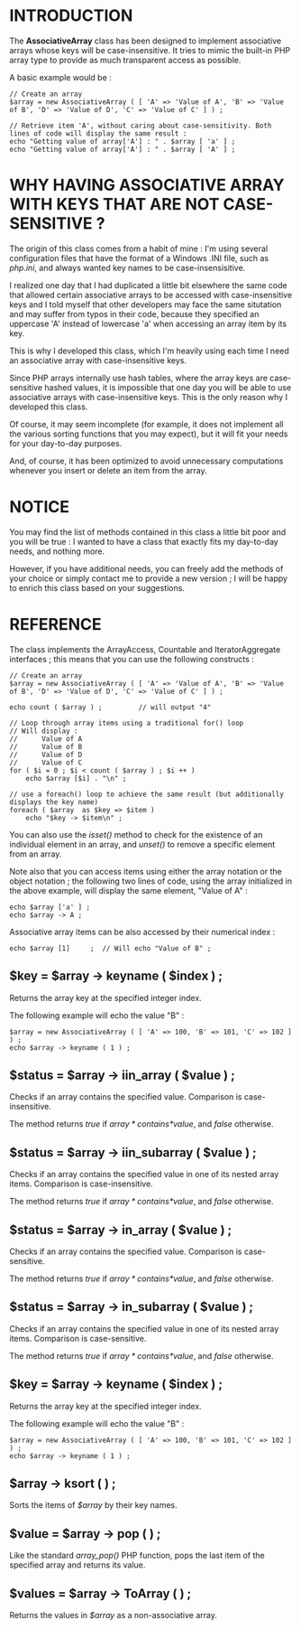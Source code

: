 # INTRODUCTION #

The **AssociativeArray** class has been designed to implement associative arrays whose keys will be case-insensitive. It tries to mimic the built-in PHP array type to provide as much transparent access as possible.

A basic example would be :

	// Create an array
	$array = new AssociativeArray ( [ 'A' => 'Value of A', 'B' => 'Value of B', 'D' => 'Value of D', 'C' => 'Value of C' ] ) ;

	// Retrieve item 'A', without caring about case-sensitivity. Both lines of code will display the same result :
	echo "Getting value of array['A'] : " . $array [ 'a' ] ;
	echo "Getting value of array['A'] : " . $array [ 'A' ] ;

# WHY HAVING ASSOCIATIVE ARRAY WITH KEYS THAT ARE NOT CASE-SENSITIVE ? #

The origin of this class comes from a habit of mine : I'm using several configuration files that have the format of a Windows .INI file, such as *php.ini*, and always wanted key names to be case-insensisitive. 

I realized one day that I had duplicated a little bit elsewhere the same code that allowed certain associative arrays to be accessed with case-insensitive keys and I told myself that other developers may face the same situtation and may suffer from typos in their code, because they specified an uppercase 'A' instead of lowercase 'a' when accessing an array item by its key.

This is why I developed this class, which I'm heavily using each time I need an associative array with case-insensitive keys.

Since PHP arrays internally use hash tables, where the array keys are case-sensitive hashed values, it is impossible that one day you will be able to use associative arrays with case-insensitive keys. This is the only reason why I developed this class.

Of course, it may seem incomplete (for example, it does not implement all the various sorting functions that you may expect), but it will fit your needs for your day-to-day purposes.

And, of course, it has been optimized to avoid unnecessary computations whenever you insert or delete an item from the array.

# NOTICE #

You may find the list of methods contained in this class a little bit poor and you will be true : I wanted to have a class that exactly fits my day-to-day needs, and nothing more.

However, if you have additional needs, you can freely add the methods of your choice or simply contact me to provide a new version ; I will be happy to enrich this class based on your suggestions.

# REFERENCE #

The class implements the ArrayAccess, Countable and IteratorAggregate interfaces ; this means that you can use the following constructs :

	// Create an array
	$array = new AssociativeArray ( [ 'A' => 'Value of A', 'B' => 'Value of B', 'D' => 'Value of D', 'C' => 'Value of C' ] ) ;

	echo count ( $array ) ; 		// will output "4"

	// Loop through array items using a traditional for() loop
	// Will display :
	//		Value of A
	//		Value of B
	//		Value of D
	//		Value of C
	for ( $i = 0 ; $i < count ( $array ) ; $i ++ ) 
		echo $array [$i] . "\n" ;

	// use a foreach() loop to achieve the same result (but additionally displays the key name)
	foreach ( $array  as $key => $item )
		echo "$key -> $item\n" ;
 
You can also use the *isset()* method to check for the existence of an individual element in an array, and *unset()* to remove a specific element from an array.

Note also that you can access items using either the array notation or the object notation ; the following two lines of code, using the array initialized in the above example, will display the same element, "Value of A" :

	echo $array ['a' ] ;
	echo $array -> A ;

Associative array items can be also accessed by their numerical index :

	echo $array [1] 	;  // Will echo "Value of B" ; 

## $key  =  $array -> keyname ( $index ) ; ##

Returns the array key at the specified integer index.

The following example will echo the value "B" :

	$array = new AssociativeArray ( [ 'A' => 100, 'B' => 101, 'C' => 102 ] ) ;
 	echo $array -> keyname ( 1 ) ;

## $status = $array -> iin\_array ( $value ) ; ##

Checks if an array contains the specified value. Comparison is case-insensitive.

The method returns *true* if *$array* contains *$value*, and *false* otherwise.

## $status = $array -> iin\_subarray ( $value ) ; ##

Checks if an array contains the specified value in one of its nested array items. Comparison is case-insensitive.

The method returns *true* if *$array* contains *$value*, and *false* otherwise.

## $status = $array -> in\_array ( $value ) ; ##

Checks if an array contains the specified value. Comparison is case-sensitive.

The method returns *true* if *$array* contains *$value*, and *false* otherwise.

## $status = $array -> in\_subarray ( $value ) ; ##

Checks if an array contains the specified value in one of its nested array items. Comparison is case-sensitive.

The method returns *true* if *$array* contains *$value*, and *false* otherwise.

## $key  =  $array -> keyname ( $index ) ; ##

Returns the array key at the specified integer index.

The following example will echo the value "B" :

	$array = new AssociativeArray ( [ 'A' => 100, 'B' => 101, 'C' => 102 ] ) ;
 	echo $array -> keyname ( 1 ) ;

## $array -> ksort ( ) ; ##

Sorts the items of *$array* by their key names.

## $value = $array -> pop ( ) ; ##

Like the standard *array\_pop()* PHP function, pops the last item of the specified array and returns its value.

## $values 	=  $array -> ToArray ( ) ; ##

Returns the values in *$array* as a non-associative array.
